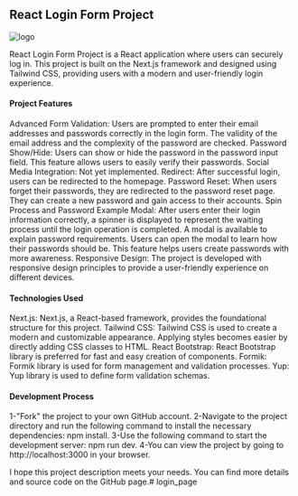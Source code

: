 
<h2>React Login Form Project</h2>

<img src='https://github.com/eozkanch/login_page/blob/main/public/images/login_page.jpeg' alt="logo" width={400} />

React Login Form Project is a React application where users can securely log in. This project is built on the Next.js framework and designed using Tailwind CSS, providing users with a modern and user-friendly login experience.

<h4>Project Features</h4>

Advanced Form Validation: Users are prompted to enter their email addresses and passwords correctly in the login form. The validity of the email address and the complexity of the password are checked.
Password Show/Hide: Users can show or hide the password in the password input field. This feature allows users to easily verify their passwords.
Social Media Integration: Not yet implemented.
Redirect: After successful login, users can be redirected to the homepage.
Password Reset: When users forget their passwords, they are redirected to the password reset page. They can create a new password and gain access to their accounts.
Spin Process and Password Example Modal: After users enter their login information correctly, a spinner is displayed to represent the waiting process until the login operation is completed. A modal is available to explain password requirements. Users can open the modal to learn how their passwords should be. This feature helps users create passwords with more awareness.
Responsive Design: The project is developed with responsive design principles to provide a user-friendly experience on different devices.

<h4>Technologies Used</h4>

Next.js: Next.js, a React-based framework, provides the foundational structure for this project.
Tailwind CSS: Tailwind CSS is used to create a modern and customizable appearance. Applying styles becomes easier by directly adding CSS classes to HTML.
React Bootstrap: React Bootstrap library is preferred for fast and easy creation of components.
Formik: Formik library is used for form management and validation processes.
Yup: Yup library is used to define form validation schemas.

<h4>Development Process</h4>

1-"Fork" the project to your own GitHub account.
2-Navigate to the project directory and run the following command to install the necessary dependencies: npm install.
3-Use the following command to start the development server: npm run dev.
4-You can view the project by going to http://localhost:3000 in your browser.


I hope this project description meets your needs. You can find more details and source code on the GitHub page.# login_page
